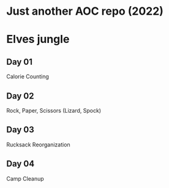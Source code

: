 # Just another AOC repo (2022)

# Elves jungle
## Day 01 
Calorie Counting

## Day 02
Rock, Paper, Scissors (Lizard, Spock)

## Day 03
Rucksack Reorganization

## Day 04
Camp Cleanup
